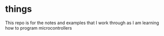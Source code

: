 # things
This repo is for the notes and examples that I work through as I am learning how to program microcontrollers 
